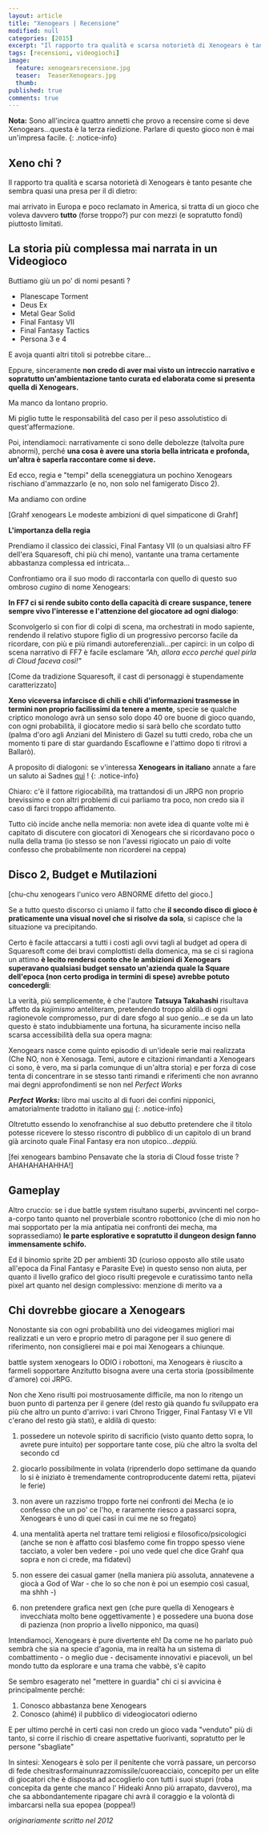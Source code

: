 ```yaml
---
layout: article
title: "Xenogears | Recensione"
modified: null
categories: [2015]
excerpt: "Il rapporto tra qualità e scarsa notorietà di Xenogears è tanto pesante che sembra quasi una presa per il di dietro..."
tags: [recensioni, videogiochi]
image: 
  feature: xenogearsrecensione.jpg
  teaser:  TeaserXenogears.jpg
  thumb: 
published: true
comments: true
---
```


**Nota:** Sono all'incirca quattro annetti che provo a recensire come si deve Xenogears...questa è la terza riedizione. Parlare di questo gioco non è mai un'impresa facile.
{: .notice-info}

## Xeno chi ?

Il rapporto tra qualità e scarsa notorietà di Xenogears è tanto pesante che sembra quasi una presa per il di dietro: 

mai arrivato in Europa e poco reclamato in America, si tratta di un gioco che voleva davvero **tutto** (forse troppo?) pur con mezzi (e sopratutto fondi) piuttosto limitati. 

## La storia più complessa mai narrata in un Videogioco

Buttiamo giù un po' di nomi pesanti ?

- Planescape Torment
- Deus Ex
- Metal Gear Solid
- Final Fantasy VII
- Final Fantasy Tactics
- Persona 3 e 4

E avoja quanti altri titoli si potrebbe citare...

Eppure, sinceramente **non credo di aver mai visto un intreccio narrativo e sopratutto un'ambientazione tanto curata ed elaborata come si presenta quella di Xenogears.** 

Ma manco da lontano proprio. 

Mi piglio tutte le responsabilità del caso per il peso assolutistico di quest'affermazione.

Poi, intendiamoci: narrativamente ci sono delle debolezze (talvolta pure abnormi), perché **una cosa è avere una storia bella intricata e profonda, un'altra è saperla raccontare come si deve.** 

Ed ecco, regia e "tempi" della sceneggiatura un pochino Xenogears rischiano d'ammazzarlo (e no, non solo nel famigerato Disco 2).

Ma andiamo con ordine

[Grahf xenogears
Le modeste ambizioni di quel simpaticone di Grahf]

**L'importanza della regia**

Prendiamo il classico dei classici, Final Fantasy VII (o un qualsiasi altro FF dell'era Squaresoft, chi più chi meno), vantante una trama certamente abbastanza complessa ed intricata...

Confrontiamo ora il suo modo di raccontarla con quello di questo suo ombroso _cugino_ di nome Xenogears:

**In FF7 ci si rende subito conto della capacità di creare suspance, tenere sempre vivo l'interesse e l'attenzione del giocatore ad ogni dialogo**:

Sconvolgerlo sì con fior di colpi di scena, ma orchestrati in modo sapiente, rendendo il relativo stupore figlio di un progressivo percorso facile da ricordare, con più e più rimandi autoreferenziali...per capirci: in un colpo di scena narrativo di FF7 è facile esclamare _"Ah, allora ecco perché quel pirla di Cloud faceva così!"_

[Come da tradizione Squaresoft, il cast di personaggi è stupendamente caratterizzato]

**Xeno viceversa infarcisce di chili e chili d'informazioni trasmesse in termini non proprio facilissimi da tenere a mente**, specie se qualche criptico monologo avrà un senso solo dopo 40 ore buone di gioco quando, con ogni probabilità, il giocatore medio si sarà bello che scordato tutto (palma d'oro agli Anziani del Ministero di Gazel su tutti credo, roba che un momento ti pare di star guardando Escaflowne e l'attimo dopo ti ritrovi a Ballarò).

A proposito di dialogoni: se v'interessa **Xenogears in italiano** annate a fare un saluto ai Sadnes [qui](http://www.sadnescity.it/traduzioni/xeno/xeno.php) ! 
{: .notice-info}

Chiaro: c'è il fattore rigiocabilità, ma trattandosi di un JRPG non proprio brevissimo e con altri problemi di cui parliamo tra poco, non credo sia il caso di farci troppo affidamento.

Tutto ciò incide anche nella memoria: non avete idea di quante volte mi è capitato di discutere con giocatori di Xenogears che si ricordavano poco o nulla della trama (io stesso se non l'avessi rigiocato un paio di volte confesso che probabilmente non ricorderei na ceppa)

## Disco 2, Budget e Mutilazioni

[chu-chu xenogears
l'unico vero ABNORME difetto del gioco.]

Se a tutto questo discorso ci uniamo il fatto che **il secondo disco di gioco è praticamente una visual novel che si risolve da sola**, si capisce che la situazione va precipitando.

Certo è facile attaccarsi a tutti i costi agli ovvi tagli al budget ad opera di Squaresoft come dei bravi complottisti della domenica, ma se ci si ragiona un attimo **è lecito rendersi conto che le ambizioni di Xenogears superavano qualsiasi budget sensato un'azienda quale la Square dell'epoca (non certo prodiga in termini di spese) avrebbe potuto concedergli**:

La verità, più semplicemente, è che l'autore **Tatsuya Takahashi** risultava affetto da _kojimismo_ anteliteram, pretendendo troppo aldilà di ogni ragionevole compromesso, pur di dare sfogo al suo genio...e se da un lato questo è stato indubbiamente una fortuna, ha sicuramente inciso nella scarsa accessibilità della sua opera magna:

Xenogears nasce come quinto episodio di un'ideale serie mai realizzata (Che NO, non è Xenosaga. Temi, autore e citazioni rimandanti a Xenogears ci sono, è vero, ma si parla comunque di un'altra storia) e per forza di cose tenta di concentrare in se stesso tanti rimandi e riferimenti che non avranno mai degni approfondimenti se non nel _Perfect Works_ 

_**Perfect Works:**_ libro mai uscito al di fuori dei confini nipponici, amatorialmente tradotto in italiano [qui](http://xenogearsitalia.jimdo.com/)
{: .notice-info}


Oltretutto essendo lo xenofranchise al suo debutto pretendere che il titolo potesse ricevere lo stesso riscontro di pubblico di un capitolo di un brand già arcinoto quale Final Fantasy era non utopico..._deppiù._

[fei xenogears bambino
Pensavate che 
la storia di Cloud fosse triste ? 
AHAHAHAHAHHA!]

## Gameplay

Altro cruccio: se i due battle system risultano superbi, avvincenti nel corpo-a-corpo tanto quanto nel proverbiale scontro robottonico (che di mio non ho mai sopportato per la mia antipatia nei confronti dei mecha, ma soprassediamo) **le parte esplorative e sopratutto il dungeon design fanno immensamente schifo.**

Ed il binomio sprite 2D per ambienti 3D (curioso opposto allo stile usato all'epoca da Final Fantasy e Parasite Eve) in questo senso non aiuta, per quanto il livello grafico del gioco risulti pregevole e curatissimo tanto nella pixel art quanto nel design complessivo: menzione di merito va a 

## Chi dovrebbe giocare a Xenogears

Nonostante sia con ogni probabilità uno dei videogames migliori mai realizzati e un vero e proprio metro di paragone per il suo genere di riferimento, non consiglierei mai e poi mai Xenogears a chiunque.

battle system xenogears
Io ODIO i robottoni, ma Xenogears è riuscito a farmeli sopportare
Anzitutto bisogna avere una certa storia (possibilmente d'amore) coi JRPG.

Non che Xeno risulti poi mostruosamente difficile, ma non lo ritengo un buon punto di partenza per il genere (del resto già quando fu sviluppato era più che altro un punto d'arrivo: i vari Chrono Trigger, Final Fantasy VI e VII c'erano del resto già stati), e aldilà di questo:

1) possedere un notevole spirito di sacrificio (visto quanto detto sopra, lo avrete pure intuito) per sopportare tante cose, più che altro la svolta del secondo cd

2) giocarlo possibilmente in volata (riprenderlo dopo settimane da quando lo si è iniziato è tremendamente controproducente datemi retta, pijatevi le ferie)

3) non avere un razzismo troppo forte nei confronti dei Mecha (e io confesso che un po' ce l'ho, e raramente riesco a passarci sopra, Xenogears è uno di quei casi in cui me ne so fregato)

4) una mentalità aperta nel trattare temi religiosi e filosofico/psicologici (anche se non è affatto così blasfemo come fin troppo spesso viene tacciato, a voler ben vedere - poi uno vede quel che dice Grahf qua sopra e non ci crede, ma fidatevi)

5) non essere dei casual gamer (nella maniera più assoluta, annatevene a giocà a God of War - che lo so che non è poi un esempio così casual, ma shhh -)
  
6) non pretendere grafica next gen (che pure quella di Xenogears è invecchiata molto bene oggettivamente ) e possedere una buona dose di pazienza (non proprio a livello nipponico, ma quasi)

Intendiamoci, Xenogears è pure divertente eh! Da come ne ho parlato può sembrà che sia na specie d'agonia, ma in realtà ha un sistema di combattimento - o meglio due - decisamente innovativi e piacevoli, un bel mondo tutto da esplorare e una trama che vabbè, s'è capito

Se sembro esagerato nel "mettere in guardia" chi ci si avvicina è principalmente perché:

1) Conosco abbastanza bene Xenogears
2) Conosco (ahimé) il pubblico di videogiocatori odierno

E per ultimo perché in certi casi non credo un gioco vada "venduto" più di tanto, si corre il rischio di creare aspettative fuorivanti, sopratutto per le persone "sbagliate"

In sintesi: Xenogears è solo per il penitente che vorrà passare, un percorso di fede chesitrasformainunrazzomissile/cuoreacciaio, concepito per un elite di giocatori che è disposta ad accoglierlo con tutti i suoi stupri (roba concepita da gente che manco l' Hideaki Anno più arrapato, davvero), ma che sa abbondantemente ripagare chi avrà il coraggio e la volontà di imbarcarsi nella sua epopea (poppea!)

_originariamente scritto nel 2012_
